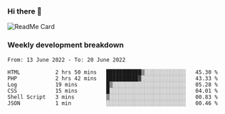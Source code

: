 ### Hi there 👋

<!--
**itzcy/itzcy** is a ✨ _special_ ✨ repository because its `README.md` (this file) appears on your GitHub profile.

Here are some ideas to get you started:

- 🔭 I’m currently working on ...
- 🌱 I’m currently learning ...
- 👯 I’m looking to collaborate on ...
- 🤔 I’m looking for help with ...
- 💬 Ask me about ...
- 📫 How to reach me: ...
- 😄 Pronouns: ...
- ⚡ Fun fact: ...
-->
![ReadMe Card](https://github-readme-stats.vercel.app/api?username=itzcy&show_icons=true&title_color=2d3198&icon_color=797cb8&text_color=24292e&bg_color=f6f8fa)

### Weekly development breakdown
<!--START_SECTION:waka-->

```text
From: 13 June 2022 - To: 20 June 2022

HTML           2 hrs 50 mins   ███████████▒░░░░░░░░░░░░░   45.30 %
PHP            2 hrs 42 mins   ██████████▓░░░░░░░░░░░░░░   43.33 %
Log            19 mins         █▒░░░░░░░░░░░░░░░░░░░░░░░   05.28 %
CSS            15 mins         █░░░░░░░░░░░░░░░░░░░░░░░░   04.01 %
Shell Script   3 mins          ▒░░░░░░░░░░░░░░░░░░░░░░░░   00.83 %
JSON           1 min           ░░░░░░░░░░░░░░░░░░░░░░░░░   00.46 %
```

<!--END_SECTION:waka-->
